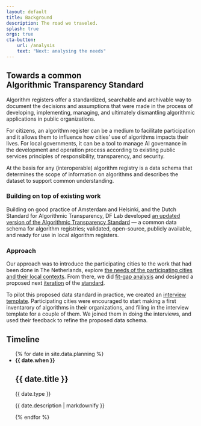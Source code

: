 ```yaml
---
layout: default
title: Background
description: The road we traveled.
splash: true
orgs: true
cta-button:
    url: /analysis
    text: "Next: analysing the needs"
---
```

## Towards a common Algorithmic&nbsp;Transparency&nbsp;Standard

Algorithm registers offer a standardized, searchable and archivable way to document the decisions and assumptions  that were made in the process of developing, implementing, managing, and ultimately dismantling algorithmic applications in public organizations.

For citizens, an algorithm register can be a medium to facilitate participation and it allows them to influence how cities’ use of algorithms impacts their lives. For local governments, it can be a tool to manage AI governance in the development and operation process according to existing public services principles of responsibility, transparency, and security.

At the basis for any (interoperable) algorithm registry is a data schema that determines the scope of information on algorithms and describes the dataset to support common understanding.

### Building on top of existing work

Building on good practice of Amsterdam and Helsinki, and the Dutch Standard for Algorithmic Transparency, DF Lab developed [an updated version of the Algorithmic&nbsp;Transparency&nbsp;Standard](/standard) — a common data schema for algorithm registries; validated, open-source, publicly available, and ready for use in local algorithm registers.

### Approach

Our approach was to introduce the participating cities to the work that had been done in The Netherlands, explore <a href="/analysis">the needs of the participating cities and their local contexts</a>. From there, we did <a href="/analysis">fit-gap analysis</a> and designed a proposed next <a href="/changelog">iteration</a> of the <a href="/standard">standard</a>.

To pilot this proposed data standard in practice, we created an <a href="/template">interview template</a>. Participating cities were encouraged to start making a first inventarory of algorithms in their organizations, and filling in the interview template for a couple of them. We joined them in doing the interviews, and used their feedback to refine the proposed data schema.

## Timeline

<ul>
{% for date in site.data.planning %}
<li>
    <b>{{ date.when }}</b>
    <h2>{{ date.title }}</h2>
    <span class="label">{{ date.type }}</span>
    <p>{{ date.description | markdownify }}</p>
</li>
{% endfor %}
</ul>
